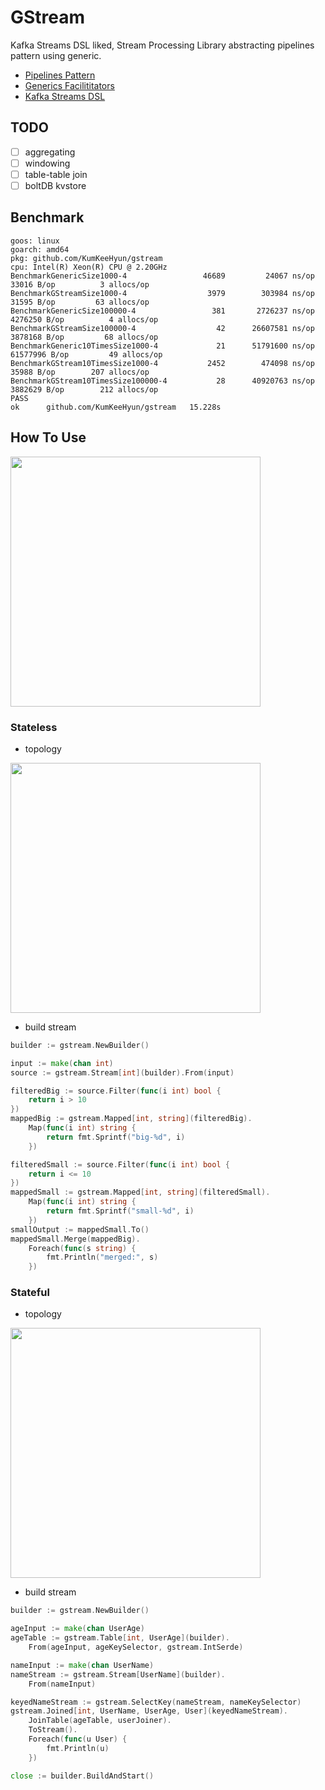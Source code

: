 # GStream

Kafka Streams DSL liked, Stream Processing Library abstracting pipelines pattern using generic.

- [Pipelines Pattern](https://go.dev/blog/pipelines)
- [Generics Facilititators](https://rakyll.org/generics-facilititators/)
- [Kafka Streams DSL](https://kafka.apache.org/20/documentation/streams/developer-guide/dsl-api.html)

## TODO

- [ ] aggregating
- [ ] windowing
- [ ] table-table join
- [ ] boltDB kvstore

## Benchmark

```
goos: linux
goarch: amd64
pkg: github.com/KumKeeHyun/gstream
cpu: Intel(R) Xeon(R) CPU @ 2.20GHz
BenchmarkGenericSize1000-4            	   46689	     24067 ns/op	   33016 B/op	       3 allocs/op
BenchmarkGStreamSize1000-4            	    3979	    303984 ns/op	   31595 B/op	      63 allocs/op
BenchmarkGenericSize100000-4          	     381	   2726237 ns/op	 4276250 B/op	       4 allocs/op
BenchmarkGStreamSize100000-4          	      42	  26607581 ns/op	 3878168 B/op	      68 allocs/op
BenchmarkGeneric10TimesSize1000-4     	      21	  51791600 ns/op	61577996 B/op	      49 allocs/op
BenchmarkGStream10TimesSize1000-4     	    2452	    474098 ns/op	   35988 B/op	     207 allocs/op
BenchmarkGStream10TimesSize100000-4   	      28	  40920763 ns/op	 3882629 B/op	     212 allocs/op
PASS
ok  	github.com/KumKeeHyun/gstream	15.228s
```

## How To Use

<img src="https://user-images.githubusercontent.com/44857109/202107245-fdb51b32-fab9-4ed8-addc-ade84632eb00.jpeg" height="400">

### Stateless

- topology

<img src="https://user-images.githubusercontent.com/44857109/202107186-1ea34204-a1f4-4797-8480-5d6a37492825.jpeg" width="400">

- build stream

```go
builder := gstream.NewBuilder()

input := make(chan int)
source := gstream.Stream[int](builder).From(input)

filteredBig := source.Filter(func(i int) bool {
	return i > 10
})
mappedBig := gstream.Mapped[int, string](filteredBig).
    Map(func(i int) string {
	    return fmt.Sprintf("big-%d", i)
    })

filteredSmall := source.Filter(func(i int) bool {
	return i <= 10
})
mappedSmall := gstream.Mapped[int, string](filteredSmall).
    Map(func(i int) string {
	    return fmt.Sprintf("small-%d", i)
    })
smallOutput := mappedSmall.To()
mappedSmall.Merge(mappedBig).
	Foreach(func(s string) {
		fmt.Println("merged:", s)
	})
```


### Stateful

- topology

<img src="https://user-images.githubusercontent.com/44857109/202107203-1756ae71-dcfe-4213-81a1-f57dfa8791d5.jpeg" width="400">

- build stream

```go
builder := gstream.NewBuilder()

ageInput := make(chan UserAge)
ageTable := gstream.Table[int, UserAge](builder).
	From(ageInput, ageKeySelector, gstream.IntSerde)

nameInput := make(chan UserName)
nameStream := gstream.Stream[UserName](builder).
	From(nameInput)

keyedNameStream := gstream.SelectKey(nameStream, nameKeySelector)
gstream.Joined[int, UserName, UserAge, User](keyedNameStream).
	JoinTable(ageTable, userJoiner).
	ToStream().
	Foreach(func(u User) {
		fmt.Println(u)
	})

close := builder.BuildAndStart()
```
